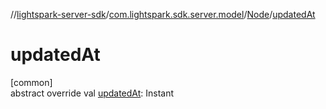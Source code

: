 //[lightspark-server-sdk](../../../index.md)/[com.lightspark.sdk.server.model](../index.md)/[Node](index.md)/[updatedAt](updated-at.md)

# updatedAt

[common]\
abstract override val [updatedAt](updated-at.md): Instant
